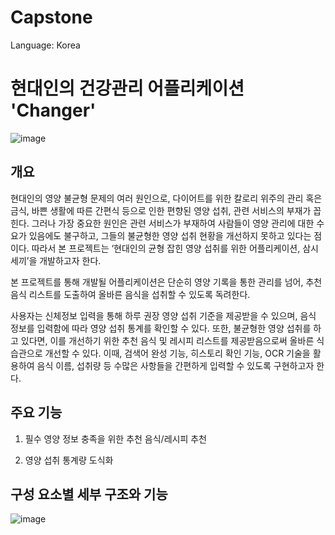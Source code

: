 # Capstone
Language: Korea

# 현대인의 건강관리 어플리케이션 'Changer'

![image](https://user-images.githubusercontent.com/32983832/113894467-f99b6780-9802-11eb-9d0d-0b440bc48401.png)

## 개요
현대인의 영양 불균형 문제의 여러 원인으로, 다이어트를 위한 칼로리 위주의 관리 혹은 금식, 바쁜 생활에 따른 간편식 등으로 인한 편향된 영양 섭취, 관련 서비스의 부재가 꼽힌다. 그러나 가장 중요한 원인은 관련 서비스가 부재하여 사람들이 영양 관리에 대한 수요가 있음에도 불구하고, 그들의 불균형한 영양 섭취 현황을 개선하지 못하고 있다는 점이다. 따라서 본 프로젝트는 ‘현대인의 균형 잡힌 영양 섭취를 위한 어플리케이션, 삼시세끼’을 개발하고자 한다.

본 프로젝트를 통해 개발될 어플리케이션은 단순히 영양 기록을 통한 관리를 넘어, 추천 음식 리스트를 도출하여 올바른 음식을 섭취할 수 있도록 독려한다. 

사용자는 신체정보 입력을 통해 하루 권장 영양 섭취 기준을 제공받을 수 있으며, 음식 정보를 입력함에 따라 영양 섭취 통계를 확인할 수 있다. 또한, 불균형한 영양 섭취를 하고 있다면, 이를 개선하기 위한 추천 음식 및 레시피 리스트를 제공받음으로써 올바른 식습관으로 개선할 수 있다. 이때, 검색어 완성 기능, 히스토리 확인 기능, OCR 기술을 활용하여 음식 이름, 섭취량 등 수많은 사항들을 간편하게 입력할 수 있도록 구현하고자 한다. 

## 주요 기능

1. 필수 영양 정보 충족을 위한 추천 음식/레시피 추천

2. 영양 섭취 통계량 도식화

## 구성 요소별 세부 구조와 기능

![image](https://user-images.githubusercontent.com/32983832/113898539-eee2d180-9806-11eb-83f4-7222a3e5556d.png)


